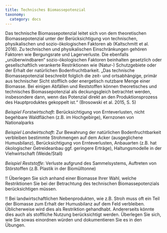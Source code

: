 ```yaml
---
title: Technisches Biomassepotenzial
taxonomy: 
  category: docs
---
```


Das technische Biomassepotenzial leitet sich von dem theoretischen Biomassepotenzial unter der Berücksichtigung von technischen, physikalischen und sozio-ökologischen Faktoren ab (Kaltschmitt et al. 2016). Zu technischen und physikalischen Einschränkungen gehören Faktoren wie Bergungsrate und Lagerverluste. Die ebenfalls „unüberwindbaren“ sozio-ökologischen Faktoren beinhalten gesetzlich oder gesellschaftlich verankerte Restriktionen wie (Natur-) Schutzgebiete oder der Erhalt der natürlichen Bodenfruchtbarkeit. „Das technische Biomassepotenzial beschreibt folglich die zeit- und ortsabhängige, primär aus technischer Sicht stofflich oder energetisch nutzbare Menge einer Biomasse. Bei einigen Abfällen und Reststoffen können theoretisches und technisches Biomassepotenzial als deckungsgleich betrachtet werden, insbesondere dann, wenn das Potenzial direkt an den Produktionsprozess des Hauptproduktes gekoppelt ist.“ (Brosowski et al. 2015, S. 5) 

*Beispiel Forstwirtschaft*: Berücksichtigung von Ernteverlusten, nicht begehbare Waldflächen (z.B. im Hochgebirge), Kernzonen von Nationalparks

*Beispiel Landwirtschaft*: Zur Bewahrung der natürlichen Bodenfruchtbarkeit verbleiben bestimmte Strohmengen auf dem Acker (ausgeglichene Humusbilanz), Berücksichtigung von Ernteverlusten, Anbauarten (z.B. hat ökologischer Getreideanbau ggf. geringere Erträge), Haltungsmodelle in der Viehwirtschaft (Weide/Stall)

*Beispiel Reststoffe*: Verluste aufgrund des Sammelsystems, Auftreten von Störstoffen (z.B. Plastik in der Biomülltonne)

!! Überlegen Sie sich anhand einer Biomasse Ihrer Wahl, welche Restriktionen Sie bei der Betrachtung des technischen Biomassepotenzials berücksichtigen müssen.

!! Bei landwirtschaftlichen Nebenprodukten, wie z.B. Stroh muss oft ein Teil der Biomasse zum Erhalt der Humusbilanz auf dem Feld verbleiben. Üblicherweise wird dies als Restriktion gehandhabt. Andererseits könnte dies auch als stoffliche Nutzung berücksichtigt werden. Überlegen Sie sich, wie Sie sowas einordnen würden und dokumentieren Sie es in den Übungen. 
